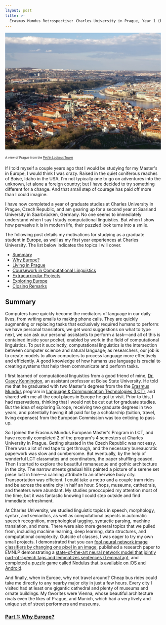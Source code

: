 ```yaml
---
layout: post
title: >-
  Erasmus Mundus Retrospective: Charles University in Prague, Year 1 (Part 0)
---
```


![Prague](/public/img/prague-city-aerial.jpg "A view of Prague from the Petřín Lookout Tower")

<sub><sup>A view of Prague from the [Petřín Lookout Tower](https://www.prague.eu/en/object/places/116/petrin-lookout-tower-petrinska-rozhledna)</sup></sub>

If I told myself a couple years ago that I would be studying for my Master's in Europe, I would think I was crazy. Raised in the quiet coniferous reaches of Boise, Idaho in the USA, I'm not typically one to go on adventures into the unknown, let alone a foreign country; but I have decided to try something different for a change. And that small step of courage has paid off more than I could imagine.

I have now completed a year of graduate studies at Charles University in Prague, Czech Republic, and am gearing up for a second year at Saarland University in Saarbrücken, Germany. No one seems to immediately understand when I say I study computational linguistics. But when I show how pervasive it is in modern life, their puzzled look turns into a smile.

The following post details my motivations for studying as a graduate student in Europe, as well as my first year experiences at Charles University. The list below indicates the topics I will cover.

- [Summary](#summary)
- [Why Europe?](2018-09-11-erasmus-why-europe.md)
- [Living in Prague](2018-09-11-erasmus-living-in-prague.md)
- [Coursework in Computational Linguistics](2018-09-11-erasmus-coursework-in-computational-linguistics.md)
- [Extracurricular Projects](2018-09-11-erasmus-extracurricular-projects.md)
- [Exploring Europe](2018-09-11-erasmus-exploring-europe.md)
- [Closing Remarks](2018-09-11-erasmus-mundus-conclusion.md)

## Summary

Computers have quickly become the mediators of language in our daily lives, from writing emails to making phone calls. They are quickly augmenting or replacing tasks that exclusively required humans to perform: we have personal translators, we get word suggestions on what to type next, we can ask our personal assistants to perform a task&mdash;and all of this is contained inside your pocket, enabled by work in the field of computational linguistics. To put it succinctly, computational linguistics is the intersection between computer science and natural language; as researchers, our job is to create models to allow computers to process language more effectively and efficiently. A good knowledge of how humans use language is crucial to creating systems that help them communicate and perform tasks.

I first learned of computational linguistics from a good friend of mine, [Dr. Casey Kennington](https://coen.boisestate.edu/faculty-staff/caseykennington/), an assistant professor at Boise State University. He told me that he graduated with two Master's degrees from the the [Erasmus Mundus](https://ec.europa.eu/programmes/erasmus-plus/opportunities/individuals/students/erasmus-mundus-joint-master-degrees_en) program in [Language & Communication Technologies (LCT)](https://lct-master.org/), and shared with me all the cool places in Europe he got to visit. Prior to this, I had reservations, thinking that I would not be cut out for graduate studies. But the idea of exploring Europe, receiving two graduate degrees in two years, and potentially having it all paid for by a scholarship (tuition, travel, living expenses) from the European Commission was too enticing to pass up.

So I joined the Erasmus Mundus European Master's Program in LCT, and have recently completed 2 of the program's 4 semesters at Charles University in Prague. Getting situated in the Czech Republic was not easy. There was a lot of red tape to get through, and the necessary bureaucratic paperwork was slow and cumbersome. But eventually, by the help of wonderful LCT classmates and coordinators, the paper shuffling ceased. Then I started to explore the beautiful romanesque and gothic architecture in the city. The narrow streets gradual hills painted a picture of a serene set piece lost in time&mdash;a calming attribute to an otherwise busy city. Transportation was efficient. I could take a metro and a couple tram rides and be across the entire city in half an hour. Shops, museums, cathedrals, and theaters were abundant. My studies preoccupied my attention most of the time, but it was fantastic knowing I could step outside and find immediate refreshment.

At Charles University, we studied linguistic topics in speech, morphology, syntax, and semantics, as well as computational aspects in automatic speech recognition, morphological tagging, syntactic parsing, machine translation, and more. There were also more general topics that we pulled from, including machine learning, deep learning, data structures, and computational complexity. Outside of classes, I was eager to try my own small projects. I demonstrated that you can [fool neural network image classifiers by changing one pixel in an image](https://github.com/Hyperparticle/one-pixel-attack-keras), published a research paper to EMNLP demonstrating a [state-of-the-art neural network model that jointly part-of-speech tags and lemmatizes sentences (LemmaTag)](https://github.com/Hyperparticle/LemmaTag), and completed a puzzle game called [Nodulus that is available on iOS and Android](https://github.com/Hyperparticle/nodulus).

And finally, when in Europe, why not travel around? Cheap bus rides could take me directly to any nearby major city in just a few hours. Every city I visited had at least one gigantic cathedral and plenty of museums and ornate buildings. My favorites were Vienna, whose beautiful architecture rivals even the likes of Prague, and Munich, which had a very lively and unique set of street performers and museums.

### [Part 1: Why Europe?](2018-09-11-erasmus-why-europe.md)
